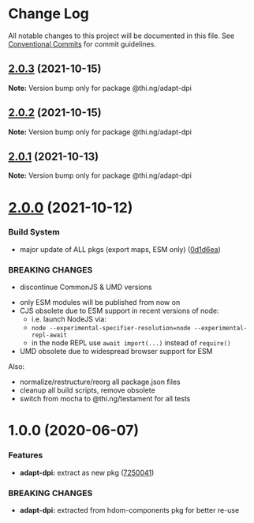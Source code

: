 # Change Log

All notable changes to this project will be documented in this file.
See [Conventional Commits](https://conventionalcommits.org) for commit guidelines.

## [2.0.3](https://github.com/thi-ng/umbrella/compare/@thi.ng/adapt-dpi@2.0.2...@thi.ng/adapt-dpi@2.0.3) (2021-10-15)

**Note:** Version bump only for package @thi.ng/adapt-dpi





## [2.0.2](https://github.com/thi-ng/umbrella/compare/@thi.ng/adapt-dpi@2.0.1...@thi.ng/adapt-dpi@2.0.2) (2021-10-15)

**Note:** Version bump only for package @thi.ng/adapt-dpi





## [2.0.1](https://github.com/thi-ng/umbrella/compare/@thi.ng/adapt-dpi@2.0.0...@thi.ng/adapt-dpi@2.0.1) (2021-10-13)

**Note:** Version bump only for package @thi.ng/adapt-dpi





# [2.0.0](https://github.com/thi-ng/umbrella/compare/@thi.ng/adapt-dpi@1.0.23...@thi.ng/adapt-dpi@2.0.0) (2021-10-12)


### Build System

* major update of ALL pkgs (export maps, ESM only) ([0d1d6ea](https://github.com/thi-ng/umbrella/commit/0d1d6ea9fab2a645d6c5f2bf2591459b939c09b6))


### BREAKING CHANGES

* discontinue CommonJS & UMD versions

- only ESM modules will be published from now on
- CJS obsolete due to ESM support in recent versions of node:
  - i.e. launch NodeJS via:
  - `node --experimental-specifier-resolution=node --experimental-repl-await`
  - in the node REPL use `await import(...)` instead of `require()`
- UMD obsolete due to widespread browser support for ESM

Also:
- normalize/restructure/reorg all package.json files
- cleanup all build scripts, remove obsolete
- switch from mocha to @thi.ng/testament for all tests






#  1.0.0 (2020-06-07) 

###  Features 

- **adapt-dpi:** extract as new pkg ([7250041](https://github.com/thi-ng/umbrella/commit/7250041e30995844ac20295bdb36b351f5b2ccc8)) 

###  BREAKING CHANGES 

- **adapt-dpi:** extracted from hdom-components pkg for better re-use
